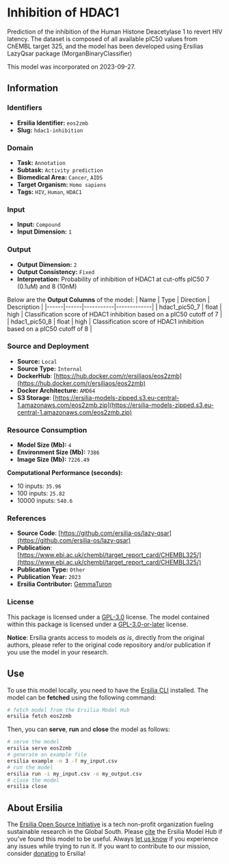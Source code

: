 # Inhibition of HDAC1

Prediction of the inhibition of the Human Histone Deacetylase 1 to revert HIV latency. The dataset is composed of all available pIC50 values from ChEMBL target 325, and the model has been developed using Ersilias LazyQsar package (MorganBinaryClassifier)

This model was incorporated on 2023-09-27.

## Information
### Identifiers
- **Ersilia Identifier:** `eos2zmb`
- **Slug:** `hdac1-inhibition`

### Domain
- **Task:** `Annotation`
- **Subtask:** `Activity prediction`
- **Biomedical Area:** `Cancer`, `AIDS`
- **Target Organism:** `Homo sapiens`
- **Tags:** `HIV`, `Human`, `HDAC1`

### Input
- **Input:** `Compound`
- **Input Dimension:** `1`

### Output
- **Output Dimension:** `2`
- **Output Consistency:** `Fixed`
- **Interpretation:** Probability of inhibition of HDAC1 at cut-offs pIC50 7 (0.1uM) and 8 (10nM)

Below are the **Output Columns** of the model:
| Name | Type | Direction | Description |
|------|------|-----------|-------------|
| hdac1_pic50_7 | float | high | Classification score of HDAC1 inhibition based on a pIC50 cutoff of 7 |
| hdac1_pic50_8 | float | high | Classification score of HDAC1 inhibition based on a pIC50 cutoff of 8 |


### Source and Deployment
- **Source:** `Local`
- **Source Type:** `Internal`
- **DockerHub**: [https://hub.docker.com/r/ersiliaos/eos2zmb](https://hub.docker.com/r/ersiliaos/eos2zmb)
- **Docker Architecture:** `AMD64`
- **S3 Storage**: [https://ersilia-models-zipped.s3.eu-central-1.amazonaws.com/eos2zmb.zip](https://ersilia-models-zipped.s3.eu-central-1.amazonaws.com/eos2zmb.zip)

### Resource Consumption
- **Model Size (Mb):** `4`
- **Environment Size (Mb):** `7386`
- **Image Size (Mb):** `7226.49`

**Computational Performance (seconds):**
- 10 inputs: `35.96`
- 100 inputs: `25.82`
- 10000 inputs: `540.6`

### References
- **Source Code**: [https://github.com/ersilia-os/lazy-qsar](https://github.com/ersilia-os/lazy-qsar)
- **Publication**: [https://www.ebi.ac.uk/chembl/target_report_card/CHEMBL325/](https://www.ebi.ac.uk/chembl/target_report_card/CHEMBL325/)
- **Publication Type:** `Other`
- **Publication Year:** `2023`
- **Ersilia Contributor:** [GemmaTuron](https://github.com/GemmaTuron)

### License
This package is licensed under a [GPL-3.0](https://github.com/ersilia-os/ersilia/blob/master/LICENSE) license. The model contained within this package is licensed under a [GPL-3.0-or-later](LICENSE) license.

**Notice**: Ersilia grants access to models _as is_, directly from the original authors, please refer to the original code repository and/or publication if you use the model in your research.


## Use
To use this model locally, you need to have the [Ersilia CLI](https://github.com/ersilia-os/ersilia) installed.
The model can be **fetched** using the following command:
```bash
# fetch model from the Ersilia Model Hub
ersilia fetch eos2zmb
```
Then, you can **serve**, **run** and **close** the model as follows:
```bash
# serve the model
ersilia serve eos2zmb
# generate an example file
ersilia example -n 3 -f my_input.csv
# run the model
ersilia run -i my_input.csv -o my_output.csv
# close the model
ersilia close
```

## About Ersilia
The [Ersilia Open Source Initiative](https://ersilia.io) is a tech non-profit organization fueling sustainable research in the Global South.
Please [cite](https://github.com/ersilia-os/ersilia/blob/master/CITATION.cff) the Ersilia Model Hub if you've found this model to be useful. Always [let us know](https://github.com/ersilia-os/ersilia/issues) if you experience any issues while trying to run it.
If you want to contribute to our mission, consider [donating](https://www.ersilia.io/donate) to Ersilia!
